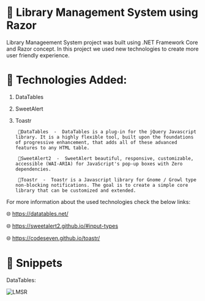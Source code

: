 # 📝 Library Management System using Razor 

Library Manageement System project was built using .NET Framework Core and Razor concept. In this project we used new technologies to create more user friendly experience.

# 🚀 Technologies Added:

1. DataTables
2. SweetAlert
3. Toastr

  
        🔸DataTables  -  DataTables is a plug-in for the jQuery Javascript library. It is a highly flexible tool, built upon the foundations of progressive enhancement, that adds all of these advanced features to any HTML table.
  
        🔸SweetAlert2  -  SweetAlert beautiful, responsive, customizable, accessible (WAI-ARIA) for JavaScript's pop-up boxes with Zero dependencies.
       
        🔸Toastr  -  Toastr is a Javascript library for Gnome / Growl type non-blocking notifications. The goal is to create a simple core library that can be customized and extended.
  
  
For more information about the used technologies check the below links:

🌐 https://datatables.net/
 
🌐 https://sweetalert2.github.io/#input-types
 
🌐 https://codeseven.github.io/toastr/


# 📸 Snippets


DataTables:


![LMSR](https://user-images.githubusercontent.com/65856784/177616992-05cbd41a-df89-41a6-a5bd-29991aafaf38.png)
